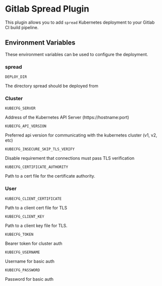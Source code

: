 # Gitlab Spread Plugin

This plugin allows you to add `spread` Kubernetes deployment to your Gitlab CI build pipeline.

## Environment Variables

These environment variables can be used to configure the deployment.

### spread

`DEPLOY_DIR`

The directory spread should be deployed from


### Cluster
`KUBECFG_SERVER`

Address of the Kubernetes API Server (https://hostname:port)

`KUBECFG_API_VERSION`

Preferred api version for communicating with the kubernetes cluster (v1, v2, etc)

`KUBECFG_INSECURE_SKIP_TLS_VERIFY`

Disable requirement that connections must pass TLS verification

`KUBECFG_CERTIFICATE_AUTHORITY`

Path to a cert file for the certificate authority.

### User

`KUBECFG_CLIENT_CERTIFICATE`

Path to a client cert file for TLS

`KUBECFG_CLIENT_KEY`

Path to a client key file for TLS.

`KUBECFG_TOKEN`

Bearer token for cluster auth

`KUBECFG_USERNAME`

Username for basic auth

`KUBECFG_PASSWORD`

Password for basic auth